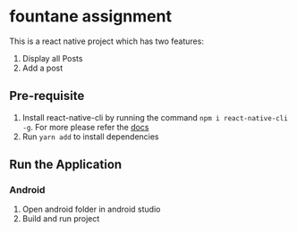 # fountane assignment

This is a react native project which has two features:
1. Display all Posts
2. Add a post

## Pre-requisite

1. Install react-native-cli by running the command `npm i react-native-cli -g`. For more please refer the [docs](https://reactnative.dev/docs/environment-setup)
2. Run `yarn add` to install dependencies

## Run the Application

### Android

1. Open android folder in android studio
2. Build and run project